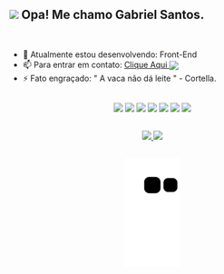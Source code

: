 <div>
  <a href"https://github.com/gabriel23i">

  <h2>
    <img id="icon-detail-preview" width="25" src="https://c.tenor.com/nebZyl8oN7IAAAAi/wave-hello.gif">
    Opa! Me chamo Gabriel Santos.
    </h2>  
</div>          
         
<br>
  
  <ul>
    <li type="disc">🌱 Atualmente estou desenvolvendo: Front-End </li>
    <li type="disc">📫 Para entrar em contato: <a href="https://www.linkedin.com/in/gabriel-santos-23352a20a/"> Clique Aqui <img id="icon-detail-preview"  width="20" align="center" src="https://cdn.jsdelivr.net/gh/devicons/devicon/icons/linkedin/linkedin-original.svg"></a></li>
    <li>⚡ Fato engraçado: " A vaca não dá leite " - Cortella.</li>
  </ul>
  
##

<div align = "center">
  <img src = "https://icongr.am/devicon/javascript-original.svg?size=50&color=0f0f0f">
  <img id="icon-detail-preview" width="50" src="https://cdn.jsdelivr.net/gh/devicons/devicon/icons/typescript/typescript-original.svg" />
<!--   <img id="icon-detail-preview" width="50" src = "https://cdn.jsdelivr.net/gh/devicons/devicon/icons/kotlin/kotlin-original.svg"> -->
  
  <img id="icon-detail-preview" width="50" src="https://cdn.jsdelivr.net/gh/devicons/devicon/icons/react/react-original.svg">
  
  <img src = "https://icongr.am/devicon/html5-original.svg?size=50&color=currentColor">
  <img src = "https://icongr.am/devicon/css3-original.svg?size=50&color=currentColor">
  
<!--   <img id="icon-detail-preview" width="50" src="https://cdn.jsdelivr.net/gh/devicons/devicon/icons/androidstudio/androidstudio-original.svg"> -->
  
<!--   <img id="icon-detail-preview" width="50" src = "https://cdn.jsdelivr.net/gh/devicons/devicon/icons/intellij/intellij-original.svg"> -->
  
  <img id="icon-detail-preview" width="50" src="https://cdn.jsdelivr.net/gh/devicons/devicon/icons/vscode/vscode-original.svg">
  
  <img id="icon-detail-preview" width="50" src="https://cdn.jsdelivr.net/gh/devicons/devicon/icons/linux/linux-original.svg" />
  
<!--   <img id="icon-detail-preview" width="50" src = "https://cdn.jsdelivr.net/gh/devicons/devicon/icons/android/android-plain.svg?"> -->
</div>

  ##
  
<div align = "center">
<a href="https://github.com/gabriel23i">
<img height="180em" src="https://github-readme-stats.vercel.app/api?username=gabriel23i&show_icons=true&theme=blue-green&include_all_commits=true&count_private=true">
<img height="180em" src="https://github-readme-stats.vercel.app/api/top-langs/?username=gabriel23i&layout=compact&langs_count=16&theme=blue-green">
</div>
  
  ##
  
<div align = "center">
  
<!--  <a href"mailto:ogabrielmb@gmail.com" target="_blank"> <img src = "https://img.shields.io/badge/Gmail-D14836?style=for-the-badge&logo=gmail&logoColor=white" target="_blank"></a>
 <a href"https://www.linkedin.com/in/gabriel-santos-23352a20a/" target="_blank"> <img src = "https://img.shields.io/badge/LinkedIn-0077B5?style=for-the-badge&logo=linkedin&logoColor=white" target="_blank"></a>
 <a href"https://discord.com/channels/@GabrielSS#1784" target="_blank"> <img src = "https://img.shields.io/badge/Discord-7289DA?style=for-the-badge&logo=discord&logoColor=white"  target="_blank"></a>
 <a href"https://t.me/@Ogabrielmb" target="_blank"> <img src = "https://img.shields.io/badge/Telegram-2CA5E0?style=for-the-badge&logo=telegram&logoColor=white"  target="_blank"></a> -->

![Snake animation](https://github.com/Gabriel23i/Gabriel23i/blob/output/github-contribution-grid-snake.svg)

</div>   


    
